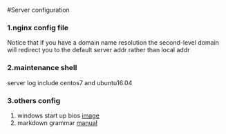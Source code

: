 #Server configuration 

### 1.nginx config file
Notice that if you have a domain name resolution the second-level domain will redirect you to the default server addr rather than local addr

### 2.maintenance shell
server log include centos7 and ubuntu16.04

### 3.others config
1. windows start up bios [image](https://github.com/cuiyingjia/configurations/tree/master/PC%20customize/Windows/ThinkPad%20logo)
2. markdown grammar [manual](https://github.com/cuiyingjia/configurations/blob/master/MarkdownIgnition.md) 
